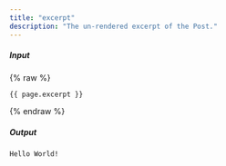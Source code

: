```yaml
---
title: "excerpt"
description: "The un-rendered excerpt of the Post."
---
```

##### Input

{% raw %}
~~~liquid
{{ page.excerpt }}
~~~
{% endraw %}

##### Output

~~~html
Hello World!
~~~
